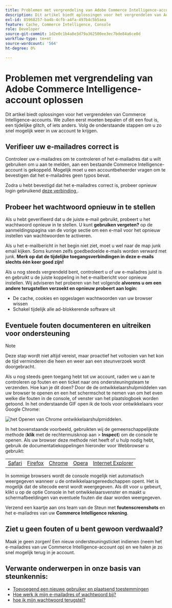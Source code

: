 ```yaml
---
title: Problemen met vergrendeling van Adobe Commerce Intelligence-account oplossen
description: Dit artikel biedt oplossingen voor het vergrendelen van Adobe Commerce Intelligence-accounts. We zullen eerst moeten bepalen of dit een fout is, een tijdelijke glitch, of iets anders. Volg de onderstaande stappen om u zo snel mogelijk weer in uw account te krijgen.
exl-id: 85968257-ba4b-4cfb-a4fa-497b4c5b5aea
feature: Cache, Commerce Intelligence, Console
role: Developer
source-git-commit: 1d2e0c1b4a8e3d79a362500ee3ec7bde84a6ce0d
workflow-type: tm+mt
source-wordcount: '564'
ht-degree: 0%

---
```


# Problemen met vergrendeling van Adobe Commerce Intelligence-account oplossen

<!--
BOB: Is this in TOC?
-->

Dit artikel biedt oplossingen voor het vergrendelen van Commerce Intelligence-accounts. We zullen eerst moeten bepalen of dit een fout is, een tijdelijke glitch, of iets anders. Volg de onderstaande stappen om u zo snel mogelijk weer in uw account te krijgen.

## Verifieer uw e-mailadres correct is

Controleer uw e-mailadres om te controleren of het e-mailadres dat u wilt gebruiken om u aan te melden, aan een bestaande Commerce Intelligence-account is gekoppeld. Mogelijk moet u een accountbeheerder vragen om te bevestigen dat het e-mailadres geen typos bevat.

Zodra u hebt bevestigd dat het e-mailadres correct is, probeer opnieuw login gebruikend [ deze verbinding ](https://dashboard.rjmetrics.com/v2/session/create#/).

## Probeer het wachtwoord opnieuw in te stellen

Als u hebt geverifieerd dat u de juiste e-mail gebruikt, probeert u het wachtwoord opnieuw in te stellen. U kunt **gebruiken vergeten?** op de aanmeldingspagina van de vorige sectie om een e-mail voor het opnieuw instellen van wachtwoorden te activeren.

Als u het e-mailbericht in het begin niet ziet, moet u wel naar de map junk email kijken. Soms kunnen zelfs goedbedoelde e-mails worden verward met junk. **Merk op dat de tijdelijke toegangsverbindingen in deze e-mails slechts één keer goed zijn!**

Als u nog steeds vergrendeld bent, controleert u of uw e-mailadres juist is en gebruikt u de juiste koppeling in het e-mailbericht voor opnieuw instellen. Wij adviseren het proberen van het volgende **alvorens u om een andere terugstellen verzoekt en opnieuw probeert aan login:**

* De cache, cookies en opgeslagen wachtwoorden van uw browser wissen
* Schakel tijdelijk alle ad-blokkerende software uit

## Eventuele fouten documenteren en uitreiken voor ondersteuning

>[!NOTE]
>
>Deze stap wordt niet altijd vereist, maar proactief het voltooien van het kon de tijd verminderen die heen en weer aan een steunverzoek wordt doorgebracht.

Als u nog steeds geen toegang hebt tot uw account, raden we u aan te controleren op fouten en een ticket naar ons ondersteuningsteam te verzenden. Hoe kan je dit doen? Door de de ontwikkelaarshulpmiddelen van uw browser te openen en een het schermschot te nemen van om het even welke die fouten in de console, of venster van het plaatslogboek worden getoond. In het onderstaande GIF open ik de tools voor ontwikkelaars voor Google Chrome:

![ het Openen van Chrome ontwikkelaarshulpmiddelen.](assets/Opening_Chrome_dev_tools.gif)

In het bovenstaande voorbeeld, gebruikten wij de gemeenschappelijkste methode (**klik** met de rechtermuisknop aan > **Inspect**) om de console te openen. Als uw browser deze methode niet heeft of u hulp nodig hebt, gebruik de documentatiekoppelingen hieronder voor Webbrowser u gebruikt:

<table>
<tbody>
<tr>
<td><a href="https://www.technipages.com/mac-os-x-enable-web-inspector-in-safari">Safari</a></td>
<td><a href="https://developer.mozilla.org/en-US/docs/Tools/Web_Console/Opening_the_Web_Console">Firefox</a></td>
<td><a href="https://developers.google.com/web/tools/chrome-devtools/?hl=en">Chrome</a></td>
<td><a href="https://www.opera.com/dragonfly/documentation/">Opera</a></td>
<td><a href="https://msdn.microsoft.com/en-us/library/gg589512(v=vs.85).aspx#OpeningTools">Internet Explorer</a></td>
</tr>
</tbody>
</table>

In sommige browsers wordt de console mogelijk niet automatisch weergegeven wanneer u de ontwikkelaarsgereedschappen opent. Het is mogelijk dat de sitecode eerst wordt weergegeven. Als dit voor u gebeurt, klikt u op de optie Console in het ontwikkelaarsvenster en maakt u schermafbeeldingen van eventuele fouten die daar worden weergegeven.

Verzend een kaartje aan ons team van de Steun met **foutenscreenshots** en het e-mailadres van uw **Commerce Intelligence rekening**.

## Ziet u geen fouten of u bent gewoon verdwaald?

Maak je geen zorgen! Een nieuw ondersteuningsticket indienen (neem het e-mailadres van uw Commerce Intelligence-account op) en we halen je zo snel mogelijk terug in je account.

## Verwante onderwerpen in onze basis van steunkennis:

* [ Toevoegend een nieuwe gebruiker en plaatsend toestemmingen ](https://experienceleague.adobe.com/docs/commerce-business-intelligence/mbi/administrator/user-mgmt/user-management.html)
* [ Hoe werk ik mijn e-mailadres of wachtwoord bij?](https://experienceleague.adobe.com/docs/commerce-business-intelligence/mbi/administrator/user-mgmt/create-user.html)
* [ hoe ik mijn wachtwoord terugstel?](https://experienceleague.adobe.com/docs/commerce-business-intelligence/mbi/administrator/user-mgmt/reset-password.html)
